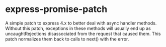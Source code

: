 express-promise-patch
=====================

A simple patch to express 4.x to better deal with async handler methods.
Without this patch, exceptions in these methods will usually end up as
uncaughtRejections disassociated from the request that caused them. This
patch normalizes them back to calls to next() with the error.